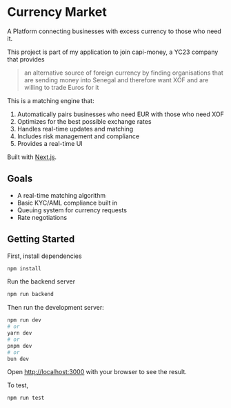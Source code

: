 # Currency Market

A Platform connecting businesses with excess currency to those who need it.

This project is part of my application to join capi-money, a YC23 company that provides
>an alternative source of foreign currency by finding organisations that are sending money into Senegal and therefore want XOF and are willing to trade Euros for it

This is a matching engine that:

1. Automatically pairs businesses who need EUR with those who need XOF
2. Optimizes for the best possible exchange rates
3. Handles real-time updates and matching
4. Includes risk management and compliance
5. Provides a real-time UI

Built with [Next.js](https://nextjs.org).

## Goals

- A real-time matching algorithm
- Basic KYC/AML compliance built in
- Queuing system for currency requests
- Rate negotiations

## Getting Started

First, install dependencies

```bash
npm install
```

Run the backend server

```bash
npm run backend
```

Then run the development server:

```bash
npm run dev
# or
yarn dev
# or
pnpm dev
# or
bun dev
```

Open [http://localhost:3000](http://localhost:3000) with your browser to see the result.

To test,

```bash
npm run test
```
